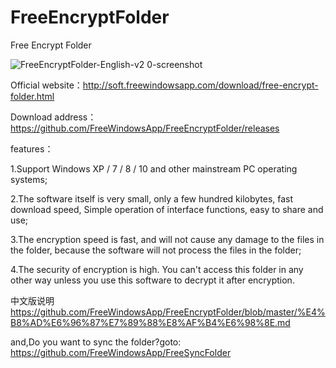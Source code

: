 # FreeEncryptFolder
Free Encrypt Folder

![FreeEncryptFolder-English-v2 0-screenshot](https://user-images.githubusercontent.com/58068964/70383179-491a1b00-19a4-11ea-89c1-4413f36817c5.png)


Official website：http://soft.freewindowsapp.com/download/free-encrypt-folder.html

Download address：https://github.com/FreeWindowsApp/FreeEncryptFolder/releases


features：

1.Support Windows XP / 7 / 8 / 10 and other mainstream PC operating systems; 

2.The software itself is very small, only a few hundred kilobytes, fast download speed, Simple operation of interface functions, easy to share and use; 

3.The encryption speed is fast, and will not cause any damage to the files in the folder, because the software will not process the files in the folder; 

4.The security of encryption is high. You can't access this folder in any other way unless you use this software to decrypt it after encryption. 



中文版说明
https://github.com/FreeWindowsApp/FreeEncryptFolder/blob/master/%E4%B8%AD%E6%96%87%E7%89%88%E8%AF%B4%E6%98%8E.md

and,Do you want to sync the folder?goto:
https://github.com/FreeWindowsApp/FreeSyncFolder


